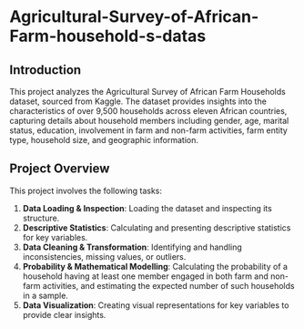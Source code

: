 # Agricultural-Survey-of-African-Farm-household-s-datas
## Introduction
This project analyzes the Agricultural Survey of African Farm Households dataset, sourced from Kaggle. The dataset provides insights into the characteristics of over 9,500 households across eleven African countries, capturing details about household members including gender, age, marital status, education, involvement in farm and non-farm activities, farm entity type, household size, and geographic information.

## Project Overview
This project involves the following tasks:
1. **Data Loading & Inspection**: Loading the dataset and inspecting its structure.
2. **Descriptive Statistics**: Calculating and presenting descriptive statistics for key variables.
3. **Data Cleaning & Transformation**: Identifying and handling inconsistencies, missing values, or outliers.
4. **Probability & Mathematical Modelling**: Calculating the probability of a household having at least one member engaged in both farm and non-farm activities, and estimating the expected number of such households in a sample.
5. **Data Visualization**: Creating visual representations for key variables to provide clear insights.
